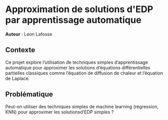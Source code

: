 # Approximation de solutions d'EDP par apprentissage automatique

**Auteur** : Leon Lafosse

## Contexte

Ce projet explore l’utilisation de techniques simples d’apprentissage automatique pour approximer les solutions d’équations différentielles partielles classiques comme l’équation de diffusion de chaleur et l’équation de Laplace.


## Problématique

Peut-on utiliser des techniques simples de machine learning (régression, KNN) pour approximer les solutionsd’EDP simples ?
